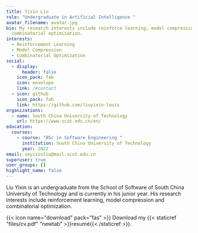 ```yaml
---
title: Yixin Liu
role: "Undergraduate in Artificial Intelligence "
avatar_filename: avatar.jpg
bio: My research interests include reinforce learning, model compression and
  combinatorial optimization.
interests:
  - Reinforcement Learning
  - Model Compression
  - Combinatorial Optimization
social:
  - display:
      header: false
    icon_pack: fab
    icon: envelope
    link: /#contact
  - icon: github
    icon_pack: fab
    link: https://github.com/liuyixin-louis
organizations:
  - name: South China University of Technology
    url: https://www.scut.edu.cn/en/
education:
  courses:
    - course: "BSc in Software Engineering "
      institution: South China University of Technology
      year: 2022
email: seyixinliu@mail.scut.edu.cn
superuser: true
user_groups: []
highlight_name: false
---
```

Liu Yixin is an undergraduate from the School of Software of South China University of Technology and is currently in his junior year. His research interests include reinforcement learning, model compression and combinatorial optimization. 

{{< icon name="download" pack="fas" >}} Download my {{< staticref "files/cv.pdf" "newtab" >}}resumé{{< /staticref >}}.